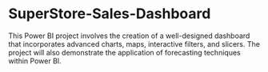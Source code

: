 # SuperStore-Sales-Dashboard

This Power BI project involves the creation of a well-designed dashboard that incorporates advanced charts, maps, interactive filters, and slicers. The project will also demonstrate the application of forecasting techniques within Power BI.
